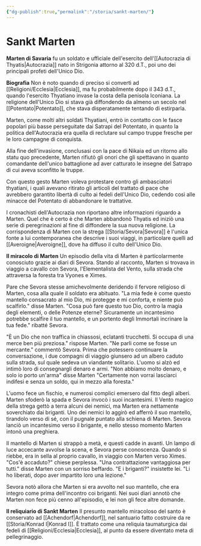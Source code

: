 ```yaml
---
{"dg-publish":true,"permalink":"/storia/sankt-marten/"}
---
```


# Sankt Marten 

**Marten di Savaria** fu un soldato e ufficiale dell'esercito dell'[[Autocrazia di Thyatis\|Autocrazia]] nato in Strigonia attorno al 320 d.T., poi uno dei principali profeti dell'Unico Dio.

**Biografia**
 Non è noto quando di preciso si convertì ad [[Religioni/Ecclesia\|Ecclesia]], ma fu probabilmente dopo il 343 d.T., quando l'esercito Thyatiano invase la costa della penisola Iconiana. La religione dell'Unico Dio si stava già diffondendo da almeno un secolo nel [[Potentato\|Potentato]], che stava disperatamente tentando di estirparla. 

Marten, come molti altri soldati Thyatiani, entrò in contatto con le fasce popolari più basse perseguitate dai Satrapi del Potentato, in quanto la politica dell'Autocrazia era quella di reclutare sul campo truppe fresche per le loro campagne di conquista. 

Alla fine dell'invasione, conclusasi con la pace di Nikaia ed un ritorno allo statu quo precedente, Marten rifiutò gli onori che gli spettavano in quanto comandante dell'unico battaglione ad aver catturato le insegne del Satrapo di cui aveva sconfitto le truppe. 

Con questo gesto Marten voleva protestare contro gli ambasciatori thyatiani, i quali avevano ritirato gli articoli del trattato di pace che avrebbero garantito libertà di culto ai fedeli dell'Unico Dio, cedendo così alle minacce del Potentato di abbandonare le trattative.

I cronachisti dell'Autocrazia non riportano altre informazioni riguardo a Marten. Quel che è certo è che Marten abbandonò Thyatis ed iniziò una serie di peregrinazioni al fine di diffondere la sua nuova religione. La corrispondenza di Marten con la strega [[Storia/Sevora\|Sevora]] è l'unica fonte a lui contemporanea che descrive i suoi viaggi, in particolare quelli ad [[Averoigne\|Averoigne]], dove ha diffuso il culto dell'Unico Dio. 

**Il miracolo di Marten**
 Un episodio della vita di Marten è particolarmente conosciuto grazie ai diari di Sevora. Stando al racconto, Marten si trovava in viaggio a cavallo con Sevora, l'Elementalista del Vento, sulla strada che attraversa la foresta tra Vyones e Ximes. 

Pare che Sevora stesse amichevolmente deridendo il fervore religioso di Marten, cosa alla quale il soldato era abituato. "La mia fede è come questo mantello consacrato al mio Dio, mi protegge e mi conforta, e niente può scalfirlo." disse Marten. 
"Cosa può fare questo tuo Dio, contro la magia degli elementi, o delle Potenze eterne? Sicuramente un incantesimo potrebbe scalfire il tuo mantello, e un portento degli Immortali incrinare la tua fede." ribatté Sevora. 

"È un Dio che non traffica in chiassosi, eclatanti trucchetti. Si occupa di una merce ben più preziosa." rispose Marten. 
"Ne parli come se fosse un mercante." commentò Sevora. 
Prima che potessero continuare la conversazione, i due compagni di viaggio giunsero ad un albero caduto sulla strada, sul quale sedeva un viandante solitario. L'uomo si alzò ed intimò loro di consegnargli denaro e armi. "Non abbiamo molto denaro, e solo io porto un'arma" disse Marten "Certamente non vorrai lasciarci indifesi e senza un soldo, qui in mezzo alla foresta."

L'uomo fece un fischio, e numerosi complici emersero dal fitto degli alberi. Marten sfoderò la spada e Sevora invocò i suoi incantesimi. Il Vento magico della strega gettò a terra alcuni dei nemici, ma Marten era nettamente soverchiato dai briganti. Uno dei nemici lo aggirò ed afferrò il suo mantello, tirandolo verso di sé, con il pugnale puntato alla schiena di Marten. Sevora lanciò un incantesimo verso il brigante, e nello stesso momento Marten intonò una preghiera. 

Il mantello di Marten si strappò a metà, e questi cadde in avanti. Un lampo di luce accecante avvolse la scena, e Sevora perse conoscenza. Quando si riebbe, era in sella al proprio cavallo, in viaggio con Marten verso Ximes. "Cos'è accaduto?" chiese perplessa. "Una contrattazione vantaggiosa per tutti." disse Marten con un sorriso beffardo. 
"E i briganti?" insistette lei. 
"Li ho liberati, dopo aver impartito loro una lezione."

Sevora notò allora che Marten si era avvolto nel suo mantello, che era integro come prima dell'incontro coi briganti. Nei suoi diari annotò che Marten non fece più cenno all'episodio, e lei non gli fece altre domande. 

**Il reliquiario di Sankt Marten** 
Il presunto mantello miracoloso del santo è conservato ad [[Achendorf\|Achendorf]], nel santuario fatto costruire da re [[Storia/Konrad I\|Konrad I]]. È trattato come una reliquia taumaturgica dai fedeli di [[Religioni/Ecclesia\|Ecclesia]], al punto da essere diventato meta di pellegrinaggio. 